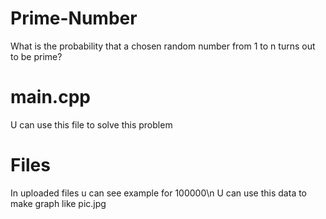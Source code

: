 # Prime-Number
What is the probability that a chosen random number from 1 to n turns out to be prime?

# main.cpp
U can use this file to solve this problem

# Files
In uploaded files u can see example for 100000\n
U can use this data to make graph like pic.jpg
